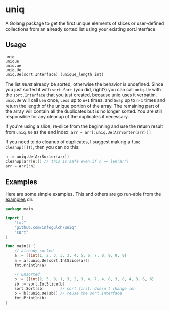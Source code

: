 uniq
====

A Golang package to get the first unique elements of slices or user-defined
collections from an already sorted list using your existing sort.Interface

Usage
-----

```
uniq
unique
uniq.ue
uniq.Ue
uniq.Ue(sort.Interface) (unique_length int)
```

The list *must* already be sorted, otherwise the behavior is undefined. Since
you just sorted it with `sort.Sort` (you did, right?) you can call `uniq.Ue`
with the `sort.Interface` that you just created, because uniq uses it verbatim.
`uniq.Ue` will call `Len` once, `Less` up to `n+1` times, and `Swap` up to `n-1`
times and return the length of the unique portion of the array. The remaining
part of the array will contain all the duplicates but is no longer sorted. You
are still responsible for any cleanup of the duplicates if necessary.

If you're using a slice, re-slice from the beginning and use the return result
from `uniq.Ue` as the end index: `arr = arr[:uniq.Ue(ArrSorter(arr))]`

If you need to do cleanup of duplicates, I suggest making a `func Cleanup([]T)`,
then you can do this:

```go
n := uniq.Ue(ArrSorter(arr))
Cleanup(arr[n:]) // this is safe even if n == len(arr)
arr = arr[:n]
```

Examples
--------

Here are some simple examples. This and others are go run-able from the 
[examples](examples) dir.

```go
package main

import (
	"fmt"
	"github.com/infogulch/uniq"
	"sort"
)

func main() {
	// already sorted
	a := []int{1, 2, 3, 3, 3, 4, 5, 6, 7, 8, 9, 9, 9}
	a = a[:uniq.Ue(sort.IntSlice(a))]
	fmt.Println(a)

	// unsorted
	b := []int{2, 5, 9, 1, 3, 2, 3, 4, 7, 4, 8, 3, 8, 4, 3, 6, 6}
	sb := sort.IntSlice(b)
	sort.Sort(sb)       // sort first. doesn't change len
	b = b[:uniq.Ue(sb)] // reuse the sort.Interface
	fmt.Println(b)
}
```
